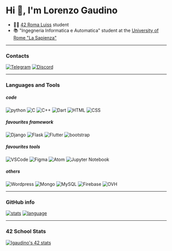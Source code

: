 # Hi 👋, I'm Lorenzo Gaudino

- 👨‍💻 [42 Roma Luiss](https://42roma.it/) student
- 📚 "Ingegneria Informatica e Automatica" student at the [University of Rome "La Sapienza"](https://www.uniroma1.it/)
---
### Contacts
[![Telegram](https://img.shields.io/badge/Telegram-2CA5E0?style=for-the-badge&logo=telegram&logoColor=white)](t.me/lgaudino) [![Discord](https://img.shields.io/badge/Discord-7289DA?style=for-the-badge&logo=discord&logoColor=white)](discord.com/users/385128758215966720)

---

### Languages and Tools
##### code
![python](https://img.shields.io/badge/Python-3776AB?style=for-the-badge&logo=python&logoColor=white) ![C](https://img.shields.io/badge/C-00599C?style=for-the-badge&logo=c&logoColor=white) ![C++](https://img.shields.io/badge/C%2B%2B-00599C?style=for-the-badge&logo=c%2B%2B&logoColor=white) ![Dart](https://img.shields.io/badge/Dart-0175C2?style=for-the-badge&logo=dart&logoColor=white) ![HTML](https://img.shields.io/badge/HTML-239120?style=for-the-badge&logo=html5&logoColor=white) ![CSS](https://img.shields.io/badge/CSS-239120?&style=for-the-badge&logo=css3&logoColor=white)

##### favourites framework
![Django](https://img.shields.io/badge/Django-092E20?style=for-the-badge&logo=django&logoColor=white) ![Flask](https://img.shields.io/badge/Flask-000000?style=for-the-badge&logo=flask&logoColor=white) ![Flutter](https://img.shields.io/badge/Flutter-02569B?style=for-the-badge&logo=flutter&logoColor=white) ![bootstrap](https://img.shields.io/badge/Bootstrap-563D7C?style=for-the-badge&logo=bootstrap&logoColor=white)

##### favourites tools
![VSCode](https://img.shields.io/badge/Visual_Studio_Code-0078D4?style=for-the-badge&logo=visual%20studio%20code&logoColor=white) ![Figma](https://img.shields.io/badge/Figma-F24E1E?style=for-the-badge&logo=figma&logoColor=white) ![Atom](https://img.shields.io/badge/Atom-%2366595C.svg?style=for-the-badge&logo=atom&logoColor=white) ![Jupyter Notebook](https://img.shields.io/badge/jupyter-%23FA0F00.svg?style=for-the-badge&logo=jupyter&logoColor=white)

##### others
![Wordpress](https://img.shields.io/badge/Wordpress-21759B?style=for-the-badge&logo=wordpress&logoColor=white) ![Mongo](https://img.shields.io/badge/MongoDB-4EA94B?style=for-the-badge&logo=mongodb&logoColor=white) ![MySQL](https://img.shields.io/badge/MySQL-00000F?style=for-the-badge&logo=mysql&logoColor=white) ![Firebase](https://img.shields.io/badge/Firebase-039BE5?style=for-the-badge&logo=Firebase&logoColor=white) ![OVH](https://img.shields.io/badge/ovh-%23123F6D.svg?style=for-the-badge&logo=ovh&logoColor=#123F6D)


---
### GitHub info
[![stats](https://github-readme-stats.vercel.app/api?username=nikappa57&theme=blue-green)](https://github.com/Nikappa57) [![language](https://github-readme-stats.vercel.app/api/top-langs/?username=nikappa57&theme=blue-green)](https://github.com/Nikappa57)

---
### 42 School Stats
[![lgaudino's 42 stats](https://badge42.coday.fr/api/v2/clqxo53wo048601p4i7u947zd/stats?cursusId=21&coalitionId=124)](https://github.com/Coday-meric/badge42)
